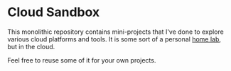 # Cloud Sandbox

This monolithic repository contains mini-projects that I've done to explore various cloud platforms and tools. It is some sort of a personal [home lab](https://www.reddit.com/r/homelab/wiki/introduction), but in the cloud. 


Feel free to reuse some of it for your own projects.

